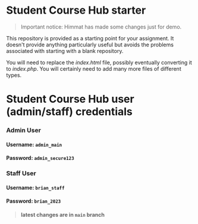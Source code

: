 # Student Course Hub starter

> Important notice: Himmat has made some changes just for demo.

This repository is provided as a starting point for your assignment.
It doesn't provide anything particularly useful but avoids the problems associated with starting with a blank repository.

You will need to replace the *index.html* file, possibly eventually converting it to *index.php*.
You will certainly need to add many more files of different types.


# Student Course Hub user (admin/staff) credentials

### Admin User
#### Username: `admin_main` 
#### Password: `admin_secure123` 

### Staff User
#### Username: `brian_staff` 
#### Password: `brian_2023` 

> #### latest changes are in `main` branch

